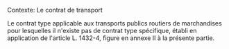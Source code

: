 Contexte: Le contrat de transport

Le contrat type applicable aux transports publics routiers de marchandises pour lesquelles il n'existe pas de contrat type spécifique, établi en application de l'article L. 1432-4, figure en annexe II à la présente partie.